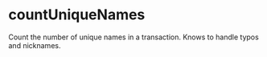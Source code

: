 # countUniqueNames
Count the number of unique names in a transaction.
Knows to handle typos and nicknames.
